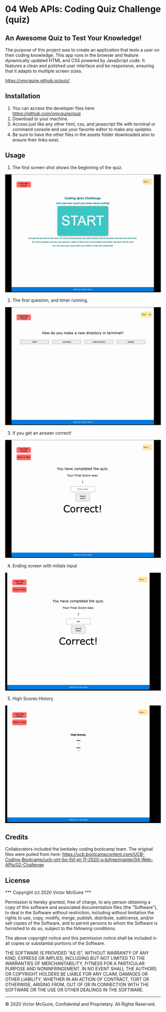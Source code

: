 # 04 Web APIs: Coding Quiz Challenge (quiz)

## An Awesome Quiz to Test Your Knowledge!

The purpose of this project was to create an application that tests a user on their coding knowledge. This app runs in the browser and feature dynamically updated HTML and CSS powered by JavaScript code. It features a clean and polished user interface and be responsive, ensuring that it adapts to multiple screen sizes.

https://vmcguire.github.io/quiz/

## Installation

1. You can access the developer files here: https://github.com/vmcguire/quiz
2. Download to your machine. 
3. Access just like any other html, css, and javascript file with terminal or command console and use your favorite editor to make any updates.
4. Be sure to have the other files in the assets folder downloaded also to ensure their links exist.

## Usage 

1. The first screen shot shows the beginning of the quiz.

![screenshot](assets/images/1-BeginningOfQuiz.png)

2. The first question, and timer running.

![screenshot](assets/images/2-FirstQuestion.png)

3. If you get an answer correct!

![screenshot](assets/images/3-CorrectAnswer.png)

4. Ending screen with initials input

![screenshot](assets/images/4-EndScreen.png)

5. High Scores History

![screenshot](assets/images/5-HighScoreHistory.png)

## Credits

Collaborators included the berkeley coding bootcamp team. The original files were pulled from here:
https://ucb.bootcampcontent.com/UCB-Coding-Bootcamp/ucb-virt-bo-fsf-pt-11-2020-u-b/tree/master/04-Web-APIs/02-Challenge

## License

*** Copyright (c) 2020 Victor McGuire ***

Permission is hereby granted, free of charge, to any person obtaining a copy
of this software and associated documentation files (the "Software"), to deal
in the Software without restriction, including without limitation the rights
to use, copy, modify, merge, publish, distribute, sublicense, and/or sell
copies of the Software, and to permit persons to whom the Software is
furnished to do so, subject to the following conditions:

The above copyright notice and this permission notice shall be included in all
copies or substantial portions of the Software.

THE SOFTWARE IS PROVIDED "AS IS", WITHOUT WARRANTY OF ANY KIND, EXPRESS OR
IMPLIED, INCLUDING BUT NOT LIMITED TO THE WARRANTIES OF MERCHANTABILITY,
FITNESS FOR A PARTICULAR PURPOSE AND NONINFRINGEMENT. IN NO EVENT SHALL THE
AUTHORS OR COPYRIGHT HOLDERS BE LIABLE FOR ANY CLAIM, DAMAGES OR OTHER
LIABILITY, WHETHER IN AN ACTION OF CONTRACT, TORT OR OTHERWISE, ARISING FROM,
OUT OF OR IN CONNECTION WITH THE SOFTWARE OR THE USE OR OTHER DEALINGS IN THE
SOFTWARE.

---

© 2020 Victor McGuire, Confidential and Proprietary. All Rights Reserved.
